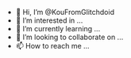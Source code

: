 - 👋 Hi, I’m @KouFromGlitchdoid
- 👀 I’m interested in ...
- 🌱 I’m currently learning ...
- 💞️ I’m looking to collaborate on ...
- 📫 How to reach me ...

<!---
KouFromGlitchdoid/KouFromGlitchdoid is a ✨ special ✨ repository because its `README.md` (this file) appears on your GitHub profile.
You can click the Preview link to take a look at your changes.
--->
